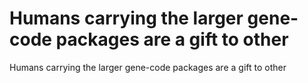 # Humans carrying the larger gene-code packages are a gift to other

Humans carrying the larger gene-code packages are a gift to other